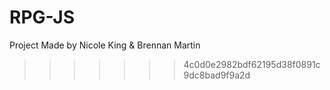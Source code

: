 # RPG-JS


Project Made by
Nicole King & Brennan Martin
>>>>>>> 4c0d0e2982bdf62195d38f0891c9dc8bad9f9a2d
